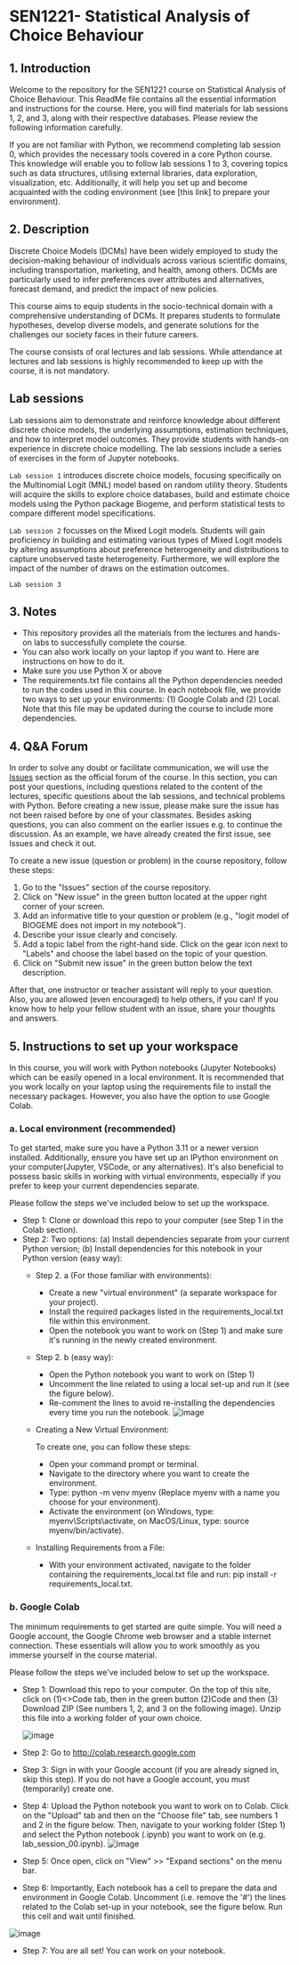 # SEN1221- Statistical Analysis of Choice Behaviour

## 1. Introduction

Welcome to the repository for the SEN1221 course on Statistical Analysis of Choice Behaviour. This ReadMe file contains all the essential information and instructions for the course. Here, you will find materials for lab sessions 1, 2, and 3, along with their respective databases. Please review the following information carefully.

If you are not familiar with Python, we recommend completing lab session 0, which provides the necessary tools covered in a core Python course. This knowledge will enable you to follow lab sessions 1 to 3, covering topics such as data structures, utilising external libraries, data exploration, visualization, etc. Additionally, it will help you set up and become acquainted with the coding environment (see [this link] to prepare your environment).

## 2. Description

Discrete Choice Models (DCMs) have been widely employed to study the decision-making behaviour of individuals across various scientific domains, including transportation, marketing, and health, among others. DCMs are particularly used to infer preferences over attributes and alternatives, forecast demand, and predict the impact of new policies.

This course aims to equip students in the socio-technical domain with a comprehensive understanding of DCMs. It prepares students to formulate hypotheses, develop diverse models, and generate solutions for the challenges our society faces in their future careers. 

The course consists of oral lectures and lab sessions. While attendance at lectures and lab sessions is highly recommended to keep up with the course, it is not mandatory.

## Lab sessions
Lab sessions aim to demonstrate and reinforce knowledge about different discrete choice models, the underlying assumptions, estimation techniques, and how to interpret model outcomes. They provide students with hands-on experience in discrete choice modelling. The lab sessions include a series of exercises in the form of Jupyter notebooks. 

`Lab session 1` introduces discrete choice models, focusing specifically on the Multinomial Logit (MNL) model based on random utility theory. Students will acquire the skills to explore choice databases, build and estimate choice models using the Python package Biogeme, and perform statistical tests to compare different model specifications.

`Lab session 2` focusses on the Mixed Logit models. Students will gain proficiency in building and estimating various types of Mixed Logit models by altering assumptions about preference heterogeneity and distributions to capture unobserved taste heterogeneity. Furthermore, we will explore the impact of the number of draws on the estimation outcomes. 

`Lab session 3`  



## 3. Notes

* This repository provides all the materials from the lectures and hands-on labs to successfully complete the course.
* You can also work locally on your laptop if you want to. Here are instructions on how to do it.
* Make sure you use Python X or above
* The requirements.txt file contains all the Python dependencies needed to run the codes used in this course. In each notebook file, we provide two ways to set up your environments: (1) Google Colab and (2) Local. Note that this file may be updated during the course to include more dependencies.

## 4. Q&A Forum

In order to solve any doubt or facilitate communication, we will use the [Issues](https://github.com/SEN1221TUD/2023_internal/issues) section as the official forum of the course. In this section, you can post your questions, including questions related to the content of the lectures, specific questions about the lab sessions, and technical problems with Python. Before creating a new issue, please make sure the issue has not been raised before by one of your classmates. Besides asking questions, you can also comment on the earlier issues e.g. to continue the discussion. As an example, we have already created the first issue, see Issues and check it out.

To create a new issue (question or problem) in the course repository, follow these steps:

1. Go to the "Issues" section of the course repository.
2. Click on "New issue" in the green button located at the upper right corner of your screen.
3. Add an informative title to your question or problem (e.g., "logit model of BIOGEME does not import in my notebook").
4. Describe your issue clearly and concisely. 
5. Add a topic label from the right-hand side. Click on the gear icon next to "Labels" and choose the label based on the topic of your question. 
6. Click on "Submit new issue" in the green button below the text description.

After that, one instructor or teacher assistant will reply to your question. Also, you are allowed (even encouraged) to help others, if you can! If you know how to help your fellow student with an issue, share your thoughts and answers.

## 5. Instructions to set up your workspace

In this course, you will work with Python notebooks (Jupyter Notebooks) which can be easily opened in a local environment. It is recommended that you work locally on your laptop using the requirements file to install the necessary packages. However, you also have the option to use Google Colab.

### a. Local environment (recommended)

To get started, make sure you have a Python 3.11 or a newer version installed. Additionally, ensure you have set up an IPython environment on your computer(Jupyter, VSCode, or any alternatives). It's also beneficial to possess basic skills in working with virtual environments, especially if you prefer to keep your current dependencies separate.

Please follow the steps we've included below to set up the workspace.

* Step 1: Clone or download this repo to your computer (see Step 1 in the Colab section).
* Step 2: Two options: (a) Install dependencies separate from your current Python version; (b) Install dependencies for this notebook in your Python version (easy way):
    * Step 2. a (For those familiar with environments):
        * Create a new "virtual environment" (a separate workspace for your project).
        *  Install the required packages listed in the requirements_local.txt file within this environment.
        * Open the notebook you want to work on (Step 1) and make sure it's running in the newly created environment.
                         
    * Step 2. b (easy way):
        * Open the Python notebook you want to work on (Step 1)
        * Uncomment the line related to using a local set-up and run it (see the figure below).
        * Re-comment the lines to avoid re-installing the dependencies every time you run the notebook.
          ![image](https://github.com/SEN1221TUD/2023_internal/assets/130387534/f99e2410-912e-45c8-819e-69200630f853)

          
    * Creating a New Virtual Environment:

      To create one, you can follow these steps:
        * Open your command prompt or terminal.
        * Navigate to the directory where you want to create the environment.
        * Type: python -m venv myenv (Replace myenv with a name you choose for your environment).
        * Activate the environment (on Windows, type: myenv\Scripts\activate, on MacOS/Linux, type: source myenv/bin/activate).
          
    * Installing Requirements from a File:
        * With your environment activated, navigate to the folder containing the requirements_local.txt file and run: pip install -r requirements_local.txt.


### b. Google Colab 

The minimum requirements to get started are quite simple. You will need a Google account, the Google Chrome web browser and a stable internet connection. These essentials will allow you to work smoothly as you immerse yourself in the course material.

Please follow the steps we've included below to set up the workspace.

* Step 1: Download this repo to your computer. On the top of this site, click on (1)<>Code tab, then in the green button (2)Code and then (3) Download ZIP (See numbers 1, 2, and 3 on the following image). Unzip this file into a working folder of your own choice.

  ![image](https://github.com/SEN1221TUD/2023_internal/assets/130387534/eb315f01-9476-45ca-8a56-60f421695bb3)


* Step 2: Go to http://colab.research.google.com

* Step 3: Sign in with your Google account (if you are already signed in, skip this step). If you do not have a Google account, you must (temporarily) create one.

* Step 4: Upload the Python notebook you want to work on to Colab. Click on the "Upload" tab and then on the "Choose file" tab, see numbers 1 and 2 in the figure below. Then, navigate to your working folder (Step 1) and select the Python notebook (.ipynb) you want to work on (e.g. lab_session_00.ipynb).
  ![image](https://github.com/SEN1221TUD/2023_internal/assets/130387534/ec1ee58e-7d68-46e5-85e4-542c24d8b29e)
  
* Step 5: Once open, click on "View" >> "Expand sections" on the menu bar.

* Step 6: Importantly, Each notebook has a cell to prepare the data and environment in Google Colab. Uncomment (i.e. remove the '#') the lines related to the Colab set-up in your notebook, see the figure below. Run this cell and wait until finished.


![image](https://github.com/SEN1221TUD/2023_internal/assets/130387534/8e65c497-417a-4c35-9893-93a0ea4a88e0)


* Step 7: You are all set! You can work on your notebook.


   



